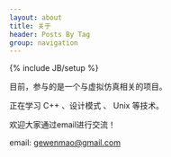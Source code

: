 ```yaml
---
layout: about
title: 关于
header: Posts By Tag
group: navigation
---
```

{% include JB/setup %}






目前，参与的是一个与虚拟仿真相关的项目。

正在学习 C++ 、设计模式 、 Unix 等技术。
 
欢迎大家通过email进行交流！

email: gewenmao@gmail.com